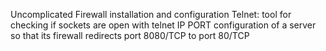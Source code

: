 Uncomplicated Firewall installation and configuration
Telnet: tool for checking if sockets are open with telnet IP PORT
configuration of a server so that its firewall redirects port 8080/TCP to port 80/TCP

